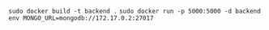 `sudo docker build -t backend .`
`sudo docker run -p 5000:5000 -d backend`
`env MONGO_URL=mongodb://172.17.0.2:27017`

